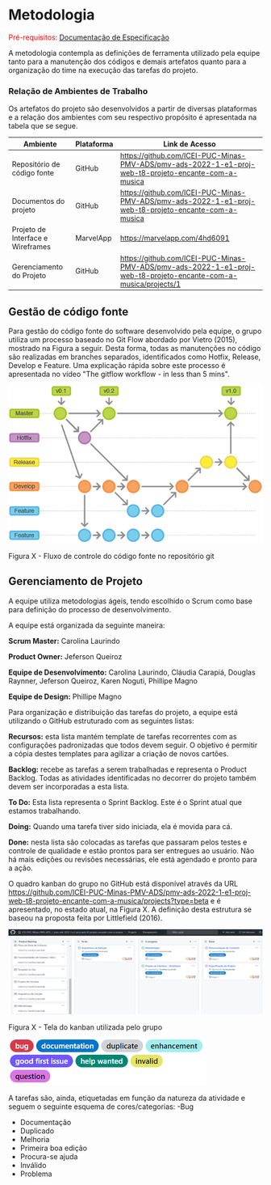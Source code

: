 
# Metodologia

<span style="color:red">Pré-requisitos: <a href="2-Especificação do Projeto.md"> Documentação de Especificação</a></span>

A metodologia contempla as definições de ferramenta utilizado pela equipe tanto para a manutenção dos códigos e demais artefatos quanto para a organização do time na execução das tarefas do projeto. 

### Relação de Ambientes de Trabalho 

Os artefatos do projeto são desenvolvidos a partir de diversas plataformas e a relação dos ambientes com seu respectivo propósito é apresentada na tabela que se segue.  

| Ambiente  | Plataforma | Link de Acesso | 
| ------------------- | ----------------|---------------|
|  Repositório de código fonte |  GitHub |  https://github.com/ICEI-PUC-Minas-PMV-ADS/pmv-ads-2022-1-e1-proj-web-t8-projeto-encante-com-a-musica|
|  Documentos do projeto | GitHub | https://github.com/ICEI-PUC-Minas-PMV-ADS/pmv-ads-2022-1-e1-proj-web-t8-projeto-encante-com-a-musica| 
|  Projeto de Interface e Wireframes |MarvelApp |https://marvelapp.com/4hd6091 |
|  Gerenciamento do Projeto |GitHub |https://github.com/ICEI-PUC-Minas-PMV-ADS/pmv-ads-2022-1-e1-proj-web-t8-projeto-encante-com-a-musica/projects/1 |

## Gestão de código fonte 

Para gestão do código fonte do software desenvolvido pela equipe, o grupo utiliza um processo baseado no Git Flow abordado por Vietro (2015), mostrado na Figura a seguir. Desta forma, todas as manutenções no código são realizadas em branches separados, identificados como Hotfix, Release, Develop e Feature. Uma explicação rápida sobre este processo é apresentada no vídeo "The gitflow workflow - in less than 5 mins". 

<img src="img/codigofonte.png">

Figura X - Fluxo de controle do código fonte no repositório git



## Gerenciamento de Projeto

A equipe utiliza metodologias ágeis, tendo escolhido o Scrum como base para definição do processo de desenvolvimento. 

A equipe está organizada da seguinte maneira: 

**Scrum Master:** Carolina Laurindo 

**Product Owner:** Jeferson Queiroz 

**Equipe de Desenvolvimento:** 
Carolina Laurindo,
Cláudia Carapiá, 
Douglas Raynner, 
Jeferson Queiroz,
Karen Noguti, 
Phillipe Magno

**Equipe de Design:** 
Phillipe Magno 

Para organização e distribuição das tarefas do projeto, a equipe está utilizando o GitHub estruturado com as seguintes listas:  

**Recursos:** esta lista mantém template de tarefas recorrentes com as configurações padronizadas que todos devem seguir. O objetivo é permitir a cópia destes templates para agilizar a criação de novos cartões. 

**Backlog:** recebe as tarefas a serem trabalhadas e representa o Product Backlog. Todas as atividades identificadas no decorrer do projeto também devem ser incorporadas a esta lista. 

**To Do:** Esta lista representa o Sprint Backlog. Este é o Sprint atual que estamos trabalhando. 

**Doing:** Quando uma tarefa tiver sido iniciada, ela é movida para cá. 

**Done:** nesta lista são colocadas as tarefas que passaram pelos testes e controle de qualidade e estão prontos para ser entregues ao usuário. Não há mais edições ou revisões necessárias, ele está agendado e pronto para a ação. 

O quadro kanban do grupo no GitHub está disponível através da URL https://github.com/ICEI-PUC-Minas-PMV-ADS/pmv-ads-2022-1-e1-proj-web-t8-projeto-encante-com-a-musica/projects?type=beta e é apresentado, no estado atual, na Figura X. A definição desta estrutura se baseou na proposta feita por Littlefield (2016).

<img src="img/quadrokanban.png">

Figura X - Tela do kanban utilizada pelo grupo

<img src="img/etiquetas.png">

A tarefas são, ainda, etiquetadas em função da natureza da atividade e seguem o seguinte esquema de cores/categorias:
-Bug
-	Documentação
-	Duplicado 
-	Melhoria 
-	Primeira boa edição
-	Procura-se ajuda
-	Inválido
-	Problema 



